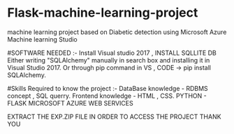 # Flask-machine-learning-project
machine learning project
based on Diabetic detection using Microsoft Azure Machine learning Studio

#SOFTWARE NEEDED :- 
Install Visual studio 2017 ,
INSTALL SQLLITE DB 
Either writing "SQLAlchemy" manually in search box and installing it in Visual Studio 2017.
Or through pip command in VS , CODE -> pip install SQLAlchemy.

#Skills Required to know the project :-
DataBase knowledge - RDBMS concept , SQL querry.
Frontend knowledge - HTML , CSS.
PYTHON - FLASK
MICROSOFT AZURE WEB SERVICES


EXTRACT THE EXP.ZIP FILE IN ORDER TO ACCESS THE PROJECT 
THANK YOU 
